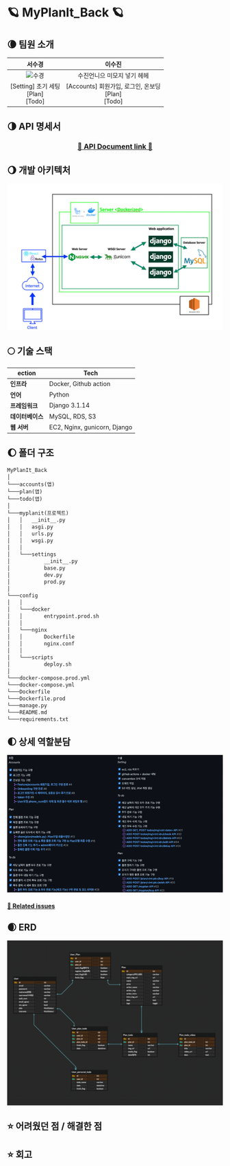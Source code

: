 # 🪐 MyPlanIt_Back 🪐

## 🌘 팀원 소개

|                            서수경                            |                           이수진                            |
| :----------------------------------------------------------: | :---------------------------------------------------------: |
|![수경](https://user-images.githubusercontent.com/80563849/152308927-2e1660e8-5126-45fe-ae9f-2588e951ebf4.png)|수진언니으 미모지 넣기 헤헤                 |
|         [Setting] 초기 세팅<br />[Plan]<br />[Todo]          | [Accounts] 회원가입, 로그인, 온보딩<br />[Plan]<br />[Todo] |


## 🌗 API 명세서

<div align=center>

### [🌈 API Document link 🌈](https://documenter.getpostman.com/view/17888573/UVXkmZke)

</div>


## 🌖 개발 아키텍처

![img/architecture.png](img/architecture.png)


## 🌕 기술 스택

| **ection**       | Tech        |
| ---------------- | ---------------------------- |
| **인프라**       | Docker, Github action        |
| **언어**         | Python                       |
| **프레임워크**   | Django 3.1.14                |
| **데이터베이스** | MySQL, RDS, S3               |
| **웹 서버**      | EC2, Nginx, gunicorn, Django |


## 🌔 폴더 구조

```
MyPlanIt_Back
│
└───accounts(앱)
└───plan(앱)
└───todo(앱)
│
└───myplanit(프로젝트)
│   │   __init__.py
│   │   asgi.py
│   │   urls.py
│   │   wsgi.py
│   │
│   └───settings
│           __init__.py
│           base.py
│           dev.py
│           prod.py
│
└───config
│   │
│   └───docker
│   │       entrypoint.prod.sh
│   │
│   └───nginx
│   │       Dockerfile
│   │       nginx.conf
│   │
│   └───scripts
│           deploy.sh
│
└───docker-compose.prod.yml
└───docker-compose.yml
└───Dockerfile
└───Dockerfile.prod
└───manage.py
└───README.md
└───requirements.txt

```


## 🌓 상세 역할분담

![img/role.png](img/role.png)

#### [🔗 Related issues](https://github.com/MyPlanIt/MyPlanIt_Back/issues/5)


## 🌒 ERD

![img/erd.png](img/erd.png)


## ⭐ 어려웠던 점 / 해결한 점


## ⭐ 회고
